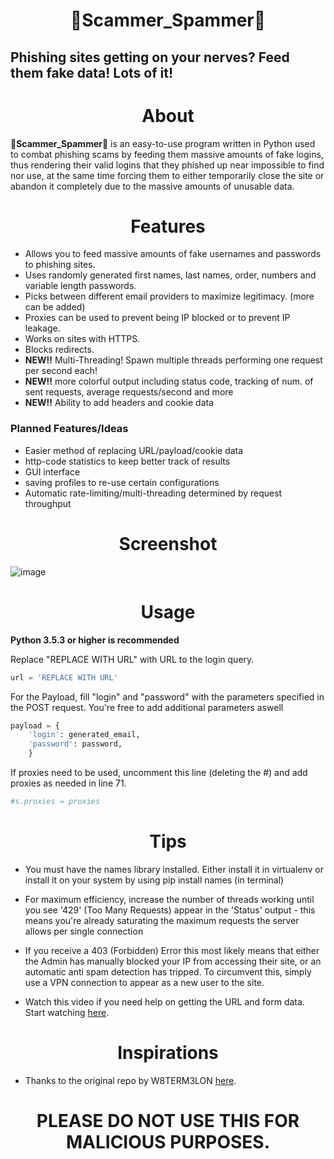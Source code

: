 # <div align="center"> 🚫Scammer_Spammer🚫

## Phishing sites getting on your nerves? Feed them fake data! Lots of it!

# <div align="center"> About

**🚫Scammer_Spammer🚫** is an easy-to-use program written in Python used to combat phishing scams by feeding them massive amounts of fake logins, thus rendering their valid logins that they phished up near impossible to find nor use, at the same time forcing them to either temporarily close the site or abandon it completely due to the massive amounts of unusable data.

# <div align="center"> Features
- Allows you to feed massive amounts of fake usernames and passwords to phishing sites.
- Uses randomly generated first names, last names, order, numbers and variable length passwords.
- Picks between different email providers to maximize legitimacy. (more can be added)
- Proxies can be used to prevent being IP blocked or to prevent IP leakage.
- Works on sites with HTTPS.
- Blocks redirects.
- **NEW!!** Multi-Threading! Spawn multiple threads performing one request per second each!
- **NEW!!** more colorful output including status code, tracking of num. of sent requests, average requests/second and more
- **NEW!!** Ability to add headers and cookie data

### Planned Features/Ideas
- Easier method of replacing URL/payload/cookie data
- http-code statistics to keep better track of results
- GUI interface
- saving profiles to re-use certain configurations
- Automatic rate-limiting/multi-threading determined by request throughput


# <div align="center"> Screenshot
![image](https://user-images.githubusercontent.com/39552449/135698024-4fff1846-9c60-4fe6-a463-bc108f93398a.png)
	
# <div align="center"> Usage

**Python 3.5.3 or higher is recommended**

Replace "REPLACE WITH URL" with URL to the login query.

```Python
url = 'REPLACE WITH URL'
```
For the Payload, fill "login" and "password" with the parameters specified in the POST request. You're free to add additional parameters aswell

```Python
payload = {
	'login': generated_email,
	'password': password,
	}
 ```
If proxies need to be used, uncomment this line (deleting the #) and add proxies as needed in line 71.
```Python
#s.proxies = proxies
```

# <div align="center"> Tips
- You must have the names library installed. Either install it in virtualenv or install it on your system by using pip install names (in terminal)
	
- For maximum efficiency, increase the number of threads working until you see '429' (Too Many Requests) appear in the 'Status' output - this means you're already saturating the maximum requests the server allows per single connection
	
- If you receive a 403 (Forbidden) Error this most likely means that either the Admin has manually blocked your IP from accessing their site, or an automatic anti spam detection has tripped. To circumvent this, simply use a VPN connection to appear as a new user to the site.

- Watch this video if you need help on getting the URL and form data. Start watching [here](https://youtu.be/UtNYzv8gLbs?t=40).
# <div align="center"> Inspirations
- Thanks to the original repo by W8TERM3LON [here](https://github.com/W8TERM3LON/Phisher_Squisher).

# <div align="center"> PLEASE DO NOT USE THIS FOR MALICIOUS PURPOSES.
